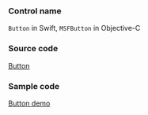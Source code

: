 ### Control name

`Button` in Swift, `MSFButton` in Objective-C

### Source code

[Button](https://github.com/microsoft/fluentui-apple/blob/master/ios/FluentUI/Controls/Button.swift)

### Sample code

[Button demo](https://github.com/microsoft/fluentui-apple/blob/master/ios/FluentUI.Demo/FluentUI.Demo/Demos/ButtonDemoController.swift)
